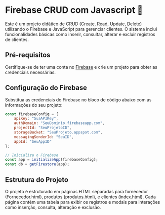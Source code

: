 # Firebase CRUD com Javascript 🚀

Este é um projeto didático de CRUD (Create, Read, Update, Delete) utilizando o Firebase e JavaScript para gerenciar clientes. O sistema inclui funcionalidades básicas como inserir, consultar, alterar e excluir registros de clientes.

## Pré-requisitos

Certifique-se de ter uma conta no [Firebase](https://firebase.google.com/) e crie um projeto para obter as credenciais necessárias.

## Configuração do Firebase

Substitua as credenciais do Firebase no bloco de código abaixo com as informações do seu projeto:

```javascript
const firebaseConfig = {
    apiKey: "SuaAPIKey",
    authDomain: "SeuDominio.firebaseapp.com",
    projectId: "SeuProjetoID",
    storageBucket: "SeuProjeto.appspot.com",
    messagingSenderId: "SeuID",
    appId: "SeuAppID"
};

// Inicializa o Firebase
const app = initializeApp(firebaseConfig);
const db = getFirestore(app);
```

## Estrutura do Projeto
O projeto é estruturado em páginas HTML separadas para fornecedor (Fornecedor.html), produtos (produtos.html), e clientes (index.html). Cada página contém uma tabela para exibir os registros e modais para interações como inserção, consulta, alteração e exclusão.

